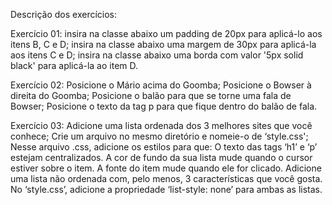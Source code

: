 Descrição dos exercícios:

Exercício 01: insira na classe abaixo um padding de 20px para aplicá-lo aos itens B, C e D; insira na classe abaixo uma margem de 30px para aplicá-la aos itens C e D; insira na classe abaixo uma borda com valor '5px solid black' para aplicá-la ao item D.

Exercício 02: Posicione o Mário acima do Goomba; Posicione o Bowser à direita do Goomba; Posicione o balão para que se torne uma fala de Bowser; Posicione o texto da tag p para que fique dentro do balão de fala.

Exercício 03: Adicione uma lista ordenada dos 3 melhores sites que você conhece; Crie um arquivo no mesmo diretório e nomeie-o de ‘style.css'; Nesse arquivo .css, adicione os estilos para que: O texto das tags ‘h1’ e ‘p’ estejam centralizados. A cor de fundo da sua lista mude quando o cursor estiver sobre o item. A fonte do item mude quando ele for clicado. Adicione uma lista não ordenada com, pelo menos, 3 características que você gosta. No ‘style.css’, adicione a propriedade ‘list-style: none’ para ambas as listas.